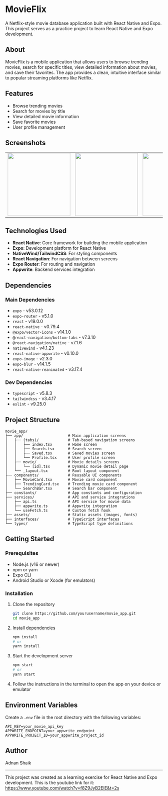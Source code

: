 # MovieFlix

A Netflix-style movie database application built with React Native and Expo. This project serves as a practice project to learn React Native and Expo development.

## About

MovieFlix is a mobile application that allows users to browse trending movies, search for specific titles, view detailed information about movies, and save their favorites. The app provides a clean, intuitive interface similar to popular streaming platforms like Netflix.

## Features

- Browse trending movies
- Search for movies by title
- View detailed movie information
- Save favorite movies
- User profile management

## Screenshots
<table>
  <tr>
    <td><img src="https://github.com/user-attachments/assets/a41500d1-2b43-43bd-87db-4ed1fa40c4e5" width="200"/></td>
    <td><img src="https://github.com/user-attachments/assets/f5aa84df-1084-4ecd-900a-7ce279333e12" width="200"/></td>
    <td><img src="https://github.com/user-attachments/assets/6d86ee3e-967a-4fb4-a06b-49516cb4bd79" width="200"/></td>
  </tr>
</table>


## Technologies Used

- **React Native**: Core framework for building the mobile application
- **Expo**: Development platform for React Native
- **NativeWind/TailwindCSS**: For styling components
- **React Navigation**: For navigation between screens
- **Expo Router**: For routing and navigation
- **Appwrite**: Backend services integration

## Dependencies

### Main Dependencies
- `expo` - v53.0.12
- `expo-router` - v5.1.0
- `react` - v19.0.0
- `react-native` - v0.79.4
- `@expo/vector-icons` - v14.1.0
- `@react-navigation/bottom-tabs` - v7.3.10
- `@react-navigation/native` - v7.1.6
- `nativewind` - v4.1.23
- `react-native-appwrite` - v0.10.0
- `expo-image` - v2.3.0
- `expo-blur` - v14.1.5
- `react-native-reanimated` - v3.17.4

### Dev Dependencies
- `typescript` - v5.8.3
- `tailwindcss` - v3.4.17
- `eslint` - v9.25.0

## Project Structure

```
movie_app/
├── app/                    # Main application screens
│   ├── (tabs)/             # Tab-based navigation screens
│   │   ├── index.tsx       # Home screen
│   │   ├── Search.tsx      # Search screen
│   │   ├── Saved.tsx       # Saved movies screen
│   │   └── Profile.tsx     # User profile screen
│   ├── movie/              # Movie details screens
│   │   └── [id].tsx        # Dynamic movie detail page
│   └── _layout.tsx         # Root layout component
├── components/             # Reusable UI components
│   ├── MovieCard.tsx       # Movie card component
│   ├── TrendingCard.tsx    # Trending movie card component
│   └── SearchBar.tsx       # Search bar component
├── constants/              # App constants and configuration
├── services/               # API and service integrations
│   ├── api.ts              # API service for movie data
│   ├── appwrite.ts         # Appwrite integration
│   └── useFetch.ts         # Custom fetch hook
├── assets/                 # Static assets (images, fonts)
├── interfaces/             # TypeScript interfaces
└── types/                  # TypeScript type definitions
```

## Getting Started

### Prerequisites

- Node.js (v16 or newer)
- npm or yarn
- Expo CLI
- Android Studio or Xcode (for emulators)

### Installation

1. Clone the repository
   ```bash
   git clone https://github.com/yourusername/movie_app.git
   cd movie_app
   ```

2. Install dependencies
   ```bash
   npm install
   # or
   yarn install
   ```

3. Start the development server
   ```bash
   npm start
   # or
   yarn start
   ```

4. Follow the instructions in the terminal to open the app on your device or emulator

## Environment Variables

Create a `.env` file in the root directory with the following variables:
```
API_KEY=your_movie_api_key
APPWRITE_ENDPOINT=your_appwrite_endpoint
APPWRITE_PROJECT_ID=your_appwrite_project_id
```


## Author

Adnan Shaik

---

This project was created as a learning exercise for React Native and Expo development. This is the youtube link for it: https://www.youtube.com/watch?v=f8Z9JyB2EIE&t=2s
